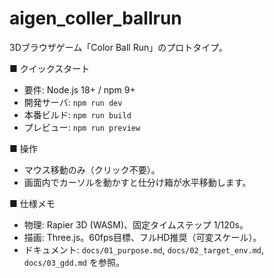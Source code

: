 # aigen_coller_ballrun

3Dブラウザゲーム「Color Ball Run」のプロトタイプ。

■ クイックスタート

- 要件: Node.js 18+ / npm 9+
- 開発サーバ: `npm run dev`
- 本番ビルド: `npm run build`
- プレビュー: `npm run preview`

■ 操作

- マウス移動のみ（クリック不要）。
- 画面内でカーソルを動かすと仕分け箱が水平移動します。

■ 仕様メモ

- 物理: Rapier 3D (WASM)、固定タイムステップ 1/120s。
- 描画: Three.js。60fps目標、フルHD推奨（可変スケール）。
- ドキュメント: `docs/01_purpose.md`, `docs/02_target_env.md`, `docs/03_gdd.md` を参照。
